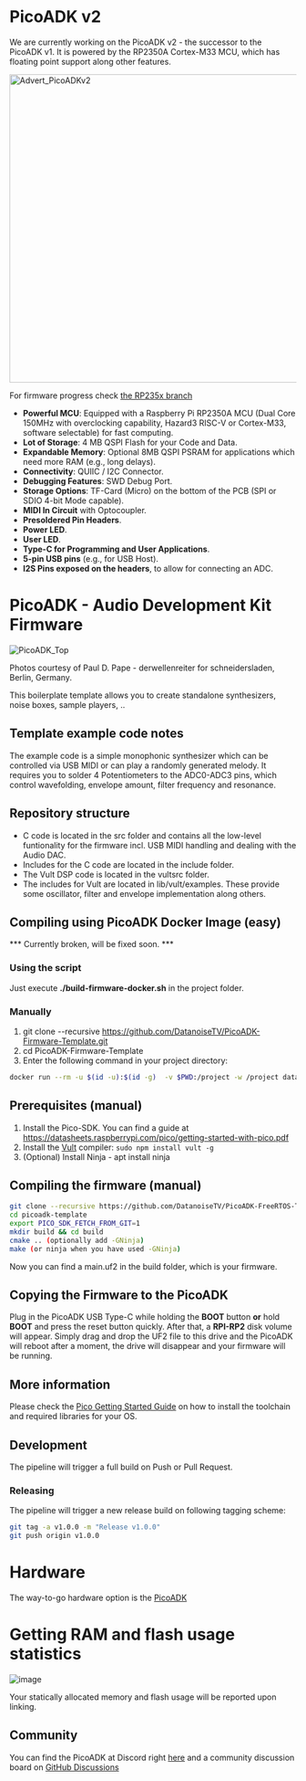 # PicoADK v2

We are currently working on the PicoADK v2 - the successor to the PicoADK v1. It is powered by the RP2350A Cortex-M33 MCU, which has floating point support along other features.

<img width="540" alt="Advert_PicoADKv2" src="https://github.com/user-attachments/assets/82f0d756-e4cc-4e43-a18b-3dda2834ecd2">


For firmware progress check [the RP235x branch](https://github.com/DatanoiseTV/PicoADK-Firmware-Template/tree/RP235x)

- **Powerful MCU**: Equipped with a Raspberry Pi RP2350A MCU (Dual Core 150MHz with overclocking capability, Hazard3 RISC-V or Cortex-M33, software selectable) for fast computing.
- **Lot of Storage**: 4 MB QSPI Flash for your Code and Data.
- **Expandable Memory**: Optional 8MB QSPI PSRAM for applications which need more RAM (e.g., long delays).
- **Connectivity**: QUIIC / I2C Connector.
- **Debugging Features**: SWD Debug Port.
- **Storage Options**: TF-Card (Micro) on the bottom of the PCB (SPI or SDIO 4-bit Mode capable).
- **MIDI In Circuit** with Optocoupler.
- **Presoldered Pin Headers**.
- **Power LED**.
- **User LED**.
- **Type-C for Programming and User Applications**.
- **5-pin USB pins** (e.g., for USB Host).
- **I2S Pins exposed on the headers**, to allow for connecting an ADC.


# PicoADK - Audio Development Kit Firmware

![PicoADK_Top](https://user-images.githubusercontent.com/6614616/204331473-485c4a37-0c32-4387-92df-22c15a2e22aa.jpg)

Photos courtesy of Paul D. Pape - derwellenreiter for schneidersladen, Berlin, Germany. 

This boilerplate template allows you to create standalone synthesizers, noise boxes, sample players, ..

## Template example code notes

The example code is a simple monophonic synthesizer which can be controlled via USB MIDI or can play a
randomly generated melody. It requires you to solder 4 Potentiometers to the ADC0-ADC3 pins, which control
wavefolding, envelope amount, filter frequency and resonance.

## Repository structure
* C code is located in the src folder and contains all the low-level funtionality for the firmware incl. USB MIDI handling and dealing with the Audio DAC.
* Includes for the C code are located in the include folder.
* The Vult DSP code is located in the vultsrc folder.
* The includes for Vult are located in lib/vult/examples. These provide some oscillator, filter and envelope implementation along others.

## Compiling using PicoADK Docker Image (easy)

*** Currently broken, will be fixed soon. ***

### Using the script

Just execute **./build-firmware-docker.sh** in the project folder.

### Manually
1. git clone --recursive https://github.com/DatanoiseTV/PicoADK-Firmware-Template.git
2. cd PicoADK-Firmware-Template
3. Enter the following command in your project directory:

```bash
docker run --rm -u $(id -u):$(id -g)  -v $PWD:/project -w /project datanoisetv/picoadk-dev:latest build-firmware.sh
```
## Prerequisites (manual)

1. Install the Pico-SDK. You can find a guide at https://datasheets.raspberrypi.com/pico/getting-started-with-pico.pdf
2. Install the [Vult](https://github.com/vult-dsp/vult/) compiler: `sudo npm install vult -g`
3. (Optional) Install Ninja - apt install ninja

## Compiling the firmware (manual)
```bash
git clone --recursive https://github.com/DatanoiseTV/PicoADK-FreeRTOS-Template picoadk-template
cd picoadk-template
export PICO_SDK_FETCH_FROM_GIT=1
mkdir build && cd build
cmake .. (optionally add -GNinja)
make (or ninja when you have used -GNinja)
```
Now you can find a main.uf2 in the build folder, which is your firmware.

## Copying the Firmware to the PicoADK

Plug in the PicoADK USB Type-C while holding the **BOOT** button **or** hold **BOOT** and press the reset button quickly.
After that, a **RPI-RP2** disk volume will appear. Simply drag and drop the UF2 file to this drive and the PicoADK will
reboot after a moment, the drive will disappear and your firmware will be running.

## More information

Please check the [Pico Getting Started Guide](https://datasheets.raspberrypi.com/pico/getting-started-with-pico.pdf) on how to install the toolchain and required libraries for your OS.

## Development

The pipeline will trigger a full build on Push or Pull Request.

### Releasing

The pipeline will trigger a new release build on following tagging scheme:

```bash
git tag -a v1.0.0 -m "Release v1.0.0"
git push origin v1.0.0
```

# Hardware

The way-to-go hardware option is the [PicoADK](https://github.com/DatanoiseTV/PicoADK-Hardware)

# Getting RAM and flash usage statistics

![image](https://user-images.githubusercontent.com/6614616/203217505-7b235539-9cc0-42c1-a4ca-f910ef306fb1.png)

Your statically allocated memory and flash usage will be reported upon linking.

## Community

You can find the PicoADK at Discord right [here](https://discord.gg/BsHUEdStMt) and a community discussion board on [GitHub Discussions](https://github.com/DatanoiseTV/PicoADK-Hardware/discussions)
